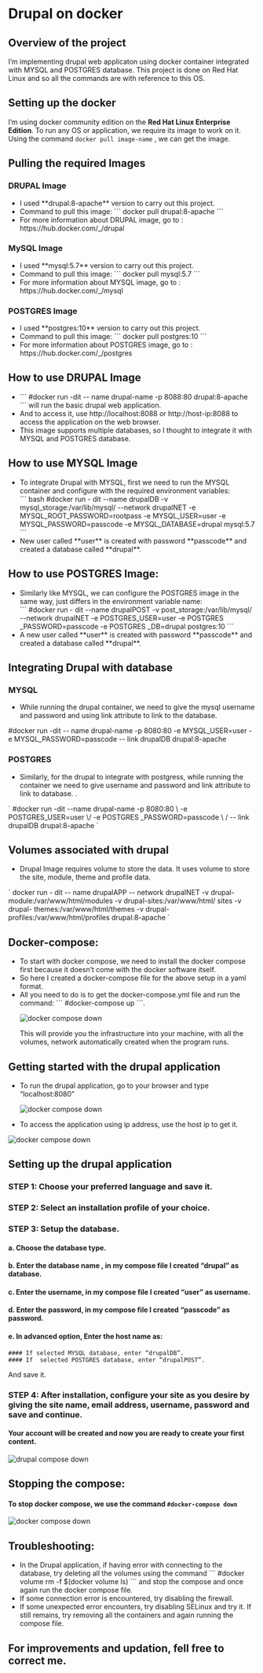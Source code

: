 # Drupal on docker

## Overview of the project

I’m implementing drupal web applicaton using docker container integrated with MYSQL and POSTGRES database. This project is done on Red Hat Linux and so all the commands are with reference to this OS.

## Setting up the docker

I’m using docker community edition on the **Red Hat Linux Enterprise Edition**. To run any OS or application, we require its image to work on it. Using the command ``` docker pull image-name ``` , we can get the image.

## Pulling the required Images

### DRUPAL Image

<ul><li>I used **drupal:8-apache** version to carry out this project. </li>
<li>Command to pull this image: ``` docker pull drupal:8-apache ``` </li>
<li>For more information about DRUPAL image, go to : https://hub.docker.com/_/drupal</li></ul>

### MySQL Image
<ul><li>I used **mysql:5.7**  version to carry out this project. </li>
<li>Command to pull this image: ``` docker pull mysql:5.7 ``` </li>
<li>For more information about MYSQL image, go to : https://hub.docker.com/_/mysql</li></ul>

### POSTGRES Image
<ul><li>I used **postgres:10** version to carry out this project. </li>
<li>Command to pull this image: ``` docker pull postgres:10 ``` </li>
<li>For more information about POSTGRES image, go to : https://hub.docker.com/_/postgres</li></ul>

## How to use DRUPAL Image

<ul><li> ``` #docker run -dit  -- name drupal-name -p 8088:80 drupal:8-apache ``` will run the basic drupal web application.</li>
<li>And to access it, use http://localhost:8088 or http://host-ip:8088 to access the application on the web browser. </li>
<li>This image supports multiple databases, so I thought to integrate it with MYSQL and POSTGRES database. </li></ul>

## How to use MYSQL Image
<ul><li>To integrate Drupal with MYSQL, first we need to run the MYSQL container and configure with the required environment variables:</li>
``` bash #docker run - dit --name drupalDB -v mysql_storage:/var/lib/mysql/  --network drupalNET 
-e MYSQL_ROOT_PASSWORD=rootpass 
-e MYSQL_USER=user 
-e MYSQL_PASSWORD=passcode 
-e MYSQL_DATABASE=drupal  mysql:5.7 ``` 
<li>New user called **user** is created with password **passcode** and created a database called **drupal**.</li></ul>

## How to use POSTGRES Image:
<ul><li>Similarly like MYSQL, we can configure the POSTGRES image in the same way, just differs in the environment variable name:</li>
``` #docker run - dit --name  drupalPOST  
-v post_storage:/var/lib/mysql/ --network drupalNET 
-e POSTGRES_USER=user 
-e POSTGRES _PASSWORD=passcode 
-e POSTGRES _DB=drupal  postgres:10 ```
<li>A new user called **user** is created with password **passcode** and created a database called **drupal**.</li></ul>

## Integrating Drupal with database

### MYSQL
<ul><li>While running the drupal container, we need to give the mysql username and password and using link attribute to link to the database.</li></ul>
 #docker run -dit  -- name drupal-name -p 8080:80 
-e MYSQL_USER=user 
-e MYSQL_PASSWORD=passcode 
-- link drupalDB drupal:8-apache 

### POSTGRES
<ul><li>Similarly, for the drupal to integrate with postgress, while running the container we need to give username and password and link attribute to link to database. .</li></ul>
` #docker run -dit  --name drupal-name  -p 8080:80 \
-e POSTGRES_USER=user \/
-e POSTGRES _PASSWORD=passcode \ /
-- link drupalDB drupal:8-apache `

## Volumes associated with drupal
<ul><li>Drupal Image requires volume to store the data. It uses volume to store the site, module, theme and profile data.</li></ul>
` docker run - dit  -- name drupalAPP  -- network  drupalNET 
	-v drupal-module:/var/www/html/modules
	-v drupal-sites:/var/www/html/ sites
	-v drupal- themes:/var/www/html/themes
-v drupal- profiles:/var/www/html/profiles
drupal:8-apache `

## Docker-compose:
<ul><li>To start with docker compose, we need to install the docker compose first because it doesn’t come with the docker software itself.</li>
<li>So here I created a docker-compose file for the above setup in a yaml format.</li>
<li>All you need to do is to get the docker-compose.yml file and run the command: ``` #docker-compose up ```.</li>

![docker compose down](https://github.com/amalk-money/drupal_with_docker/blob/master/ScreenShots/up.png)

</li>This will provide you the infrastructure into your machine, with all the volumes, network automatically created when the program runs.</li></ul>

## Getting started with the drupal application
<ul><li>To run the drupal application, go to your browser and type “localhost:8080” </li>

![docker compose down](https://github.com/amalk-money/drupal_with_docker/blob/master/ScreenShots/local.png)

<li>To access the application using ip address, use the host ip to get it. </li></ul>

![docker compose down](https://github.com/amalk-money/drupal_with_docker/blob/master/ScreenShots/ip.png)

## Setting up the drupal application

### STEP 1: Choose your preferred language and save it.

### STEP 2: Select an installation profile of your choice.

### STEP 3: Setup the database.

#### a. Choose the database type.
#### b. Enter the database name , in my compose file I created “drupal” as database.
#### c. Enter the username, in my compose file I created “user” as username.
#### d. Enter the password, in my compose file I created “passcode” as password.
#### e. In advanced option, Enter the host name as:
	#### If selected MYSQL database, enter “drupalDB”.
	#### If  selected POSTGRES database, enter “drupalPOST”.
And save it.

### STEP 4: After installation, configure your site as you desire by giving the site name, email address, username, password and save and continue.

#### Your account will be created and now you are ready to create your first content.

![drupal compose down](https://github.com/amalk-money/drupal_with_docker/blob/master/ScreenShots/drupal.png)

## Stopping the compose:

#### To stop docker compose, we use the command ``` #docker-compose down ```

![docker compose down](https://github.com/amalk-money/drupal_with_docker/blob/master/ScreenShots/down.png)

## Troubleshooting:

<ul><li>In the Drupal application, if having error with connecting to the database, try deleting all the volumes using the command ``` #docker volume rm -f $(docker volume ls) ``` and stop the compose and once again run the docker compose file. </li>
<li>If some connection error is encountered, try disabling the firewall. </li>
<li>If some unexpected error encounters, try disabling SELinux and try it. If still remains, try removing all the containers and again running the compose file. </li></ul>

## For improvements and updation, fell free to correct me.
